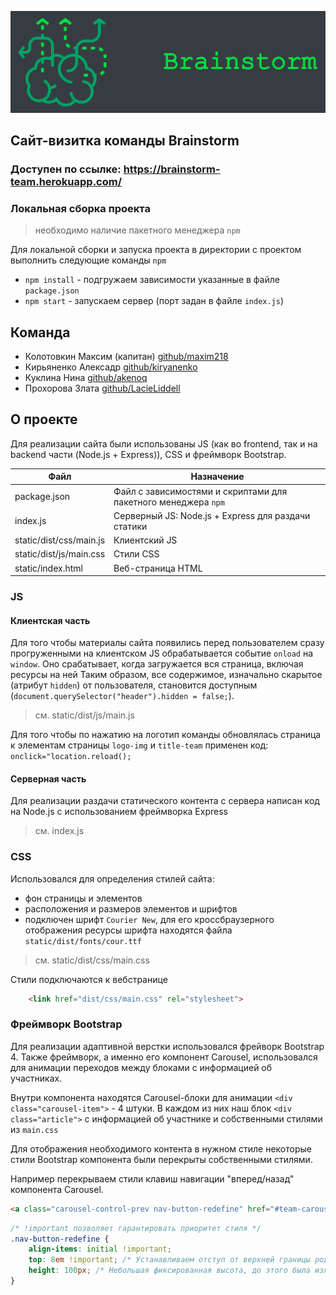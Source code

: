 ![Image alt](./static/dist/img/title-board.png)

## Сайт-визитка команды Brainstorm
### Доступен по ссылке: https://brainstorm-team.herokuapp.com/

### Локальная сборка проекта

> необходимо наличие пакетного менеджера `npm`

Для локальной сборки и запуска проекта в директории с проектом выполнить следующие команды `npm`

* `npm install` - подгружаем зависимости указанные в файле `package.json`
* `npm start` - запускаем сервер (порт задан в файле `index.js`)

## Команда
* Колотовкин Максим (капитан) [github/maxim218](https://github.com/maxim218)  
* Кирьяненко Алексадр [github/kiryanenko](https://github.com/kiryanenko)  
* Куклина Нина [github/akenoq](https://github.com/akenoq)
* Прохорова Злата [github/LacieLiddell](https://github.com/LacieLiddell)  

## О проекте

Для реализации сайта были использованы JS (как во frontend, так и на backend части (Node.js + Express)), CSS и
фреймворк Bootstrap.

| Файл | Назначение |
| --- | --- |
| package.json | Файл с зависимостями и скриптами для пакетного менеджера `npm` |
| index.js | Серверный JS: Node.js + Express для раздачи статики |
| static/dist/css/main.js | Клиентский JS |
| static/dist/js/main.css | Стили CSS |
| static/index.html | Веб-страница HTML |


### JS

#### Клиентская часть

Для того чтобы материалы сайта появились перед пользователем сразу прогруженными на клиентском JS
обрабатывается событие `onload` на `window`. Оно срабатывает, когда загружается вся страница, включая ресурсы на ней 
Таким образом, все содержимое, изначально скарытое (атрибут `hidden`) от пользователя, 
становится доступным (`document.querySelector("header").hidden = false;`).
> см. static/dist/js/main.js

Для того чтобы по нажатию на логотип команды обновлялась страница
к элементам страницы `logo-img` и `title-team` применен код: `onclick="location.reload();`

#### Серверная часть

Для реализации раздачи статического контента с сервера написан код на Node.js
с использованием фреймворка Express

> см. index.js

### CSS

Использовался для определения стилей сайта:
* фон страницы и элементов
* расположения и размеров элементов и шрифтов
* подключен шрифт `Courier New`, для его кроссбраузерного отображения
ресурсы шрифта находятся файла `static/dist/fonts/cour.ttf`

> см. static/dist/css/main.css

Стили подключаются к вебстранице 
```html
    <link href="dist/css/main.css" rel="stylesheet">
```

### Фреймворк Bootstrap

Для реализации адаптивной верстки использовался фрейворк Bootstrap 4.
Также фреймворк, а именно его компонент Carousel, использовался для анимации переходов между блоками с информацией об участниках.

Внутри компонента находятся Carousel-блоки для анимации `<div class="carousel-item">` - 4 штуки.
В каждом из них наш блок `<div class="article">` с информацией об участнике и собственными стилями из `main.css`

Для отображения необходимого контента в нужном стиле некоторые стили Bootstrap компонента
были перекрыты собственными стилями.

Например перекрываем стили клавиш навигации "вперед/назад" компонента Carousel.

```html
<a class="carousel-control-prev nav-button-redefine" href="#team-carousel" role="button" data-slide="prev">
```

```css
/* !important позволяет гарантировать приоритет стиля */
.nav-button-redefine {
    align-items: initial !important;
    top: 8em !important; /* Устанавливаем отступ от верхней границы родительского блока */
    height: 100px; /* Небольшая фиксированная высота, до этого была излишняя */
}
```
